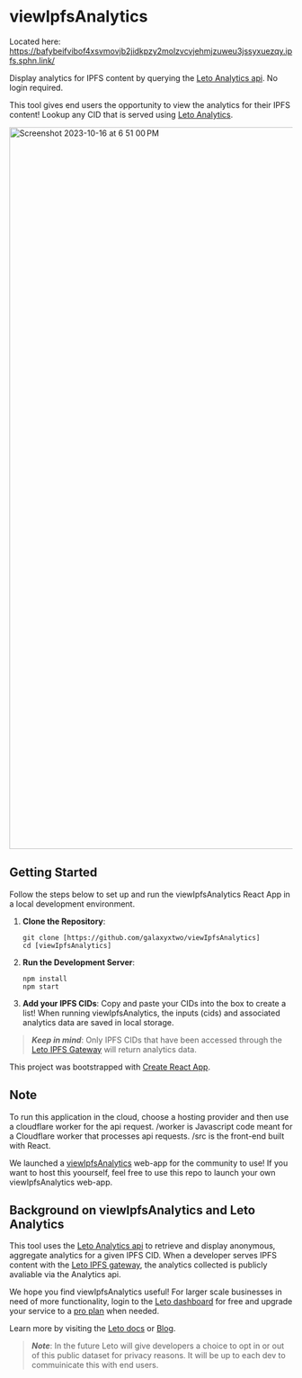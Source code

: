 # viewIpfsAnalytics

Located here: https://bafybeifvibof4xsvmovjb2jidkpzy2molzvcvjehmjzuweu3jssyxuezqy.ipfs.sphn.link/

Display analytics for IPFS content by querying the [Leto Analytics api](https://letodev.gitbook.io/getting-started/documentation/analytics-rest-api). No login required.

This tool gives end users the opportunity to view the analytics for their IPFS content! Lookup any CID that is served using [Leto Analytics](https://leto.gg/).

<img width="1284" alt="Screenshot 2023-10-16 at 6 51 00 PM" src="https://github.com/galaxyxtwo/viewIpfsAnalytics/assets/90220293/6ebe5efc-8410-4de9-9e24-ee056abf20ad">


## Getting Started
Follow the steps below to set up and run the viewIpfsAnalytics React App in a local development environment. 

1. **Clone the Repository**:
  
    ```
    git clone [https://github.com/galaxyxtwo/viewIpfsAnalytics]
    cd [viewIpfsAnalytics]
    ```
2. **Run the Development Server**:
     ```
    npm install
    npm start
    ```
3. **Add your IPFS CIDs**:
Copy and paste your CIDs into the box to create a list! When running viewIpfsAnalytics, the inputs (cids) and associated analytics data are saved in local storage.

> **_Keep in mind_**: Only IPFS CIDs that have been accessed through the [Leto IPFS Gateway](https://letodev.gitbook.io/getting-started/documentation/ipfs-gateway-api) will return analytics data.

This project was bootstrapped with [Create React App](https://github.com/facebook/create-react-app).

   
## Note
To run this application in the cloud, choose a hosting provider and then use a cloudflare worker for the api request. /worker is Javascript code meant for a Cloudflare worker that processes api requests. /src is the front-end built with React.

We launched a [viewIpfsAnalytics](https://bafybeifvibof4xsvmovjb2jidkpzy2molzvcvjehmjzuweu3jssyxuezqy.ipfs.sphn.link/) web-app for the community to use! If you want to host this yoourself, feel free to use this repo to launch your own viewIpfsAnalytics web-app.

## Background on viewIpfsAnalytics and Leto Analytics

This tool uses the [Leto Analytics api](https://letodev.gitbook.io/getting-started/documentation/analytics-rest-api) to retrieve and display anonymous, aggregate analytics for a given IPFS CID. When a developer serves IPFS content with the [Leto IPFS gateway](https://letodev.gitbook.io/getting-started/documentation/ipfs-gateway-api), the analytics collected is publicly avaliable via the Analytics api.

We hope you find viewIpfsAnalytics useful! For larger scale businesses in need of more functionality, login to the [Leto dashboard](https://leto.gg/) for free and upgrade your service to a [pro plan](https://leto.gg/#about) when needed. 

Learn more by visiting the [Leto docs](https://letodev.gitbook.io/getting-started/) or [Blog](https://blog.leto.gg/).

> **_Note_**: In the future Leto will give developers a choice to opt in or out of this public dataset for privacy reasons. It will be up to each dev to commuinicate this with end users.
